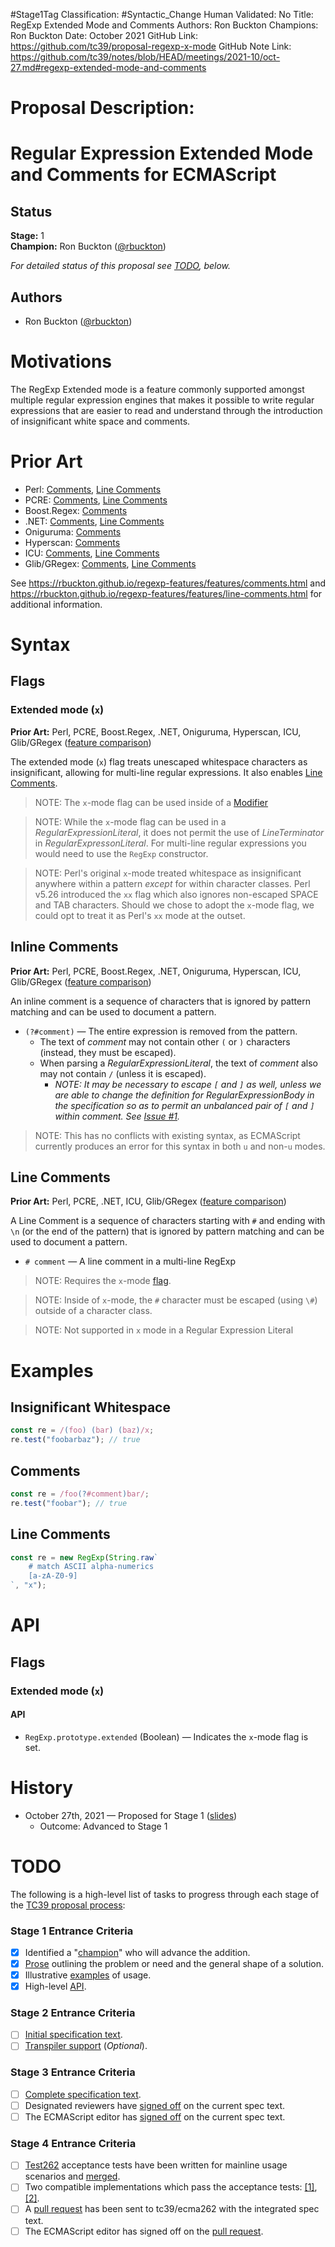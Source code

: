 #Stage1Tag
Classification: #Syntactic_Change
Human Validated: No
Title: RegExp Extended Mode and Comments
Authors: Ron Buckton
Champions: Ron Buckton
Date: October 2021
GitHub Link: https://github.com/tc39/proposal-regexp-x-mode
GitHub Note Link: https://github.com/tc39/notes/blob/HEAD/meetings/2021-10/oct-27.md#regexp-extended-mode-and-comments

# Proposal Description:
<!--#region:intro-->
# Regular Expression Extended Mode and Comments for ECMAScript

<!--#endregion:intro-->

<!--#region:status-->
## Status

**Stage:** 1  
**Champion:** Ron Buckton ([@rbuckton](https://github.com/rbuckton))  

_For detailed status of this proposal see [TODO](#todo), below._  
<!--#endregion:status-->

<!--#region:authors-->
## Authors

* Ron Buckton ([@rbuckton](https://github.com/rbuckton))  
<!--#endregion:authors-->

<!--#region:motivations-->
# Motivations

The RegExp Extended mode is a feature commonly supported amongst multiple regular expression engines that makes it possible
to write regular expressions that are easier to read and understand through the introduction of insignificant white space
and comments.

<!--#endregion:motivations-->

<!--#region:prior-art-->
# Prior Art 

* Perl: [Comments](https://rbuckton.github.io/regexp-features/engines/perl.html#feature-comments), 
  [Line Comments](https://rbuckton.github.io/regexp-features/engines/perl.html#feature-line-comments)  
* PCRE: [Comments](https://rbuckton.github.io/regexp-features/engines/pcre.html#feature-comments), 
  [Line Comments](https://rbuckton.github.io/regexp-features/engines/pcre.html#feature-line-comments)  
* Boost.Regex: [Comments](https://rbuckton.github.io/regexp-features/engines/boost.regex.html#feature-comments)  
* .NET: [Comments](https://rbuckton.github.io/regexp-features/engines/dotnet.html#feature-comments), 
  [Line Comments](https://rbuckton.github.io/regexp-features/engines/dotnet.html#feature-line-comments)  
* Oniguruma: [Comments](https://rbuckton.github.io/regexp-features/engines/oniguruma.html#feature-comments)  
* Hyperscan: [Comments](https://rbuckton.github.io/regexp-features/engines/hyperscan.html#feature-comments)  
* ICU: [Comments](https://rbuckton.github.io/regexp-features/engines/icu.html#feature-comments), 
  [Line Comments](https://rbuckton.github.io/regexp-features/engines/icu.html#feature-line-comments)  
* Glib/GRegex: [Comments](https://rbuckton.github.io/regexp-features/engines/glib-gregex.html#feature-comments), 
  [Line Comments](https://rbuckton.github.io/regexp-features/engines/glib-gregex.html#feature-line-comments)  

See https://rbuckton.github.io/regexp-features/features/comments.html and
https://rbuckton.github.io/regexp-features/features/line-comments.html for additional information.
<!--#endregion:prior-art-->

<!--#region:syntax-->
# Syntax

## Flags

### Extended mode (`x`)

**Prior Art:** Perl, PCRE, Boost.Regex, .NET, Oniguruma, Hyperscan, ICU, Glib/GRegex ([feature comparison](https://rbuckton.github.io/regexp-features/features/flags.html))

The extended mode (`x`) flag treats unescaped whitespace characters as insignificant, allowing for multi-line regular expressions. It also enables [Line Comments](#line-comments).

> NOTE: The `x`-mode flag can be used inside of a [Modifier](#modifiers)

> NOTE: While the `x`-mode flag can be used in a _RegularExpressionLiteral_, it does not permit the use of _LineTerminator_ in _RegularExpressonLiteral_. For multi-line
> regular expressions you would need to use the `RegExp` constructor.

> NOTE: Perl's original `x`-mode treated whitespace as insignificant anywhere within a pattern *except* for within character classes. Perl v5.26 introduced the `xx` flag which
> also ignores non-escaped SPACE and TAB characters. Should we chose to adopt the `x`-mode flag, we could opt to treat it as Perl's `xx` mode at the outset.

## Inline Comments

**Prior Art:** Perl, PCRE, Boost.Regex, .NET, Oniguruma, Hyperscan, ICU, Glib/GRegex ([feature comparison](https://rbuckton.github.io/regexp-features/features/comments.html))

An inline comment is a sequence of characters that is ignored by pattern matching and can be used to document a pattern.

- `(?#comment)` &mdash; The entire expression is removed from the pattern. 
  - The text of *comment* may not contain other `(` or `)` characters (instead, they must be escaped).
  - When parsing a _RegularExpressionLiteral_, the text of *comment* also may not contain `/` (unless it is escaped).
    - *NOTE: It may be necessary to escape `[` and `]` as well, unless we are able to change the definition for _RegularExpressionBody_ in the specification
      so as to permit an unbalanced pair of `[` and `]` within *comment*. See [Issue #1](https://github.com/rbuckton/proposal-regexp-x-mode/issues/1).*

> NOTE: This has no conflicts with existing syntax, as ECMAScript currently produces an error for this syntax in both `u` and non-`u` modes.

## Line Comments

**Prior Art:** Perl, PCRE, .NET, ICU, Glib/GRegex ([feature comparison](https://rbuckton.github.io/regexp-features/features/line-comments.html))

A Line Comment is a sequence of characters starting with `#` and ending with `\n` (or the end of the pattern) that is ignored by pattern matching and can be used to document a pattern.

- `# comment` &mdash; A line comment in a multi-line RegExp

> NOTE: Requires the `x`-mode [flag](#extended-mode-x).

> NOTE: Inside of `x`-mode, the `#` character must be escaped (using `\#`) outside of a character class.

> NOTE: Not supported in `x` mode in a Regular Expression Literal

<!--#endregion:syntax-->

<!--#region:semantics-->
<!-- # Semantics -->


<!--#endregion:semantics-->

<!--#region:examples-->
# Examples

## Insignificant Whitespace

```js
const re = /(foo) (bar) (baz)/x;
re.test("foobarbaz"); // true
```

## Comments

```js
const re = /foo(?#comment)bar/;
re.test("foobar"); // true
```

## Line Comments

```js
const re = new RegExp(String.raw`
    # match ASCII alpha-numerics
    [a-zA-Z0-9]
`, "x");
```


<!--#endregion:examples-->

<!--#region:api-->

# API

## Flags

### Extended mode (`x`)

#### API

- `RegExp.prototype.extended` (Boolean) &mdash; Indicates the `x`-mode flag is set.

<!--#endregion:api-->

<!--#region:grammar-->
<!-- # Grammar

```grammarkdown
``` -->
<!--#endregion:grammar-->

<!--#region:references-->
<!-- # References

> TODO: Provide links to other specifications, etc.

* [Title](url)   -->
<!--#endregion:references-->

# History

- October 27th, 2021 &mdash; Proposed for Stage 1 ([slides](https://1drv.ms/p/s!AjgWTO11Fk-Tkfl_R_GWK0hIILFQDg?e=FjB377))
  - Outcome: Advanced to Stage 1

<!--#region:todo-->
# TODO

The following is a high-level list of tasks to progress through each stage of the [TC39 proposal process](https://tc39.github.io/process-document/):

### Stage 1 Entrance Criteria

* [x] Identified a "[champion][Champion]" who will advance the addition.  
* [x] [Prose][Prose] outlining the problem or need and the general shape of a solution.  
* [x] Illustrative [examples][Examples] of usage.  
* [x] High-level [API][API].  

### Stage 2 Entrance Criteria

* [ ] [Initial specification text][Specification].  
* [ ] [Transpiler support][Transpiler] (_Optional_).  

### Stage 3 Entrance Criteria

* [ ] [Complete specification text][Specification].  
* [ ] Designated reviewers have [signed off][Stage3ReviewerSignOff] on the current spec text.  
* [ ] The ECMAScript editor has [signed off][Stage3EditorSignOff] on the current spec text.  

### Stage 4 Entrance Criteria

* [ ] [Test262](https://github.com/tc39/test262) acceptance tests have been written for mainline usage scenarios and [merged][Test262PullRequest].  
* [ ] Two compatible implementations which pass the acceptance tests: [\[1\]][Implementation1], [\[2\]][Implementation2].  
* [ ] A [pull request][Ecma262PullRequest] has been sent to tc39/ecma262 with the integrated spec text.  
* [ ] The ECMAScript editor has signed off on the [pull request][Ecma262PullRequest].  
<!--#endregion:todo-->

<!-- The following links are used throughout the README: -->

[Process]: https://tc39.es/process-document/
[Proposals]: https://github.com/tc39/proposals/
[Grammarkdown]: http://github.com/rbuckton/grammarkdown#readme
[Champion]: #status
[Prose]: #motivations
[Examples]: #examples
[API]: #api
[Specification]: https://rbuckton.github.io/proposal-regexp-x-mode

[Transpiler]: #todo
[Stage3ReviewerSignOff]: #todo
[Stage3EditorSignOff]: #todo
[Test262PullRequest]: #todo
[Implementation1]: #todo
[Implementation2]: #todo
[Ecma262PullRequest]: #todo
